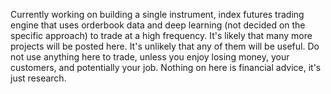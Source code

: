 Currently working on building a single instrument, index futures trading engine that uses orderbook data and deep learning (not decided on the specific approach) to trade at a high frequency.  It's likely that many more projects will be posted here.  It's unlikely that any of them will be useful.  Do not use anything here to trade, unless you enjoy losing money, your customers, and potentially your job.  Nothing on here is financial advice, it's just research.

